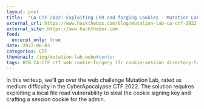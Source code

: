 ```yaml
---
layout: post
title:  "CA CTF 2022: Exploiting LFR and forging Cookies - Mutation Lab"
external_url: https://www.hackthebox.com/blog/mutation-lab-ca-ctf-2022-web-writeup
external_site: https://www.hackthebox.com
feed:
  excerpt_only: true
date: 2022-06-03
categories: CTF
thumbnail: /img/mutation-lab.webp#center
tags: HTB CA-CTF ctf web cookie-forgery lfr cookie-session directory-traversal cve-2021-23631 write-up
---
```


In this writeup, we'll go over the web challenge Mutation Lab, rated as medium difficulty in the CyberApocalypse CTF 2022. The solution requires exploiting a local file read vulnerability to steal the cookie signing key and crafting a session cookie for the admin.

